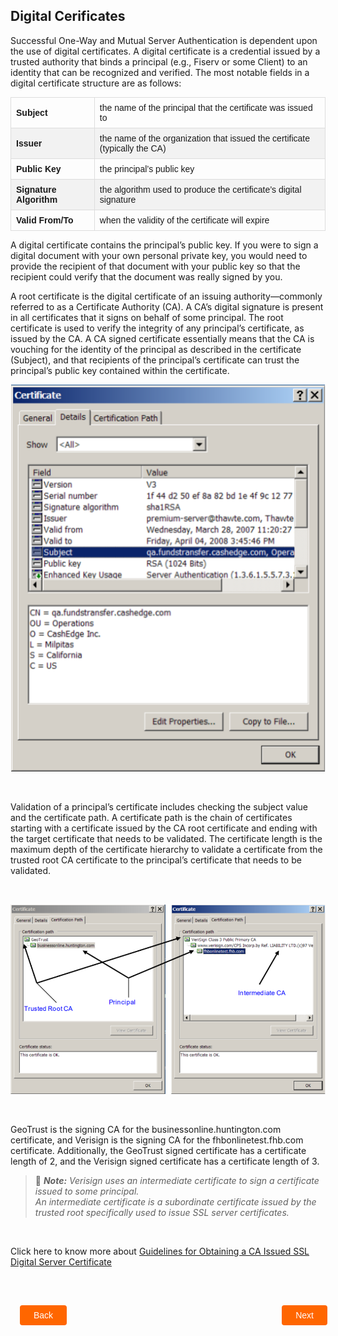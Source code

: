## Digital Cerificates 

Successful One-Way and Mutual Server Authentication is dependent upon the use of digital certificates. A digital certificate is a credential issued by a trusted authority that binds a principal (e.g., Fiserv or some Client) to an identity that can be recognized and verified. The most notable fields in a digital certificate structure are as follows: 
&nbsp;

<table class="digi-table">
<tr>
<td>
<b>Subject </b>
</td>
<td>
the name of the principal that the certificate was issued to
</td>
</tr>
<tr>
<td>
<b>Issuer </b>
</td>
<td>
the name of the organization that issued the certificate (typically the CA) 
<tr>
<td>
<b>Public Key </b>
</td>
<td>
the principal’s public key 
</td>
</tr>
</td>
</tr>
<tr>
<td>
<b>Signature Algorithm </b>
</td>
<td>
the algorithm used to produce the certificate’s digital signature
</td>
</tr>
<tr>
<td>
<b>Valid From/To </b>
</td>
<td>
when the validity of the certificate will expire
</td>
</tr>
</table>

A digital certificate contains the principal’s public key. If you were to sign a digital document with your own personal private key, you would need to provide the recipient of that document with your public key so that the recipient could verify that the document was really signed by you. 

A root certificate is the digital certificate of an issuing authority—commonly referred to as a Certificate Authority (CA). A CA’s digital signature is present in all certificates that it signs on behalf of some principal. The root certificate is used to verify the integrity of any principal’s certificate, as issued by the CA. A CA signed certificate essentially means that the CA is vouching for the identity of the principal as described in the certificate (Subject), and that recipients of the principal’s certificate can trust the principal’s public key contained within the certificate. 
&nbsp;

<center>

![image](../../../assets/images/Certificate.png) <br/>


</center>
&nbsp;

Validation of a principal’s certificate includes checking the subject value and the certificate path. A certificate path is the chain of certificates starting with a certificate issued by the CA root certificate and ending with the target certificate that needs to be validated. The certificate length is the maximum depth of the certificate hierarchy to validate a certificate from the trusted root CA certificate to the principal’s certificate that needs to be validated. 

&nbsp;

<center>

![image](../../../assets/images/Certificates.png) <br/>


</center>
&nbsp;

GeoTrust is the signing CA for the businessonline.huntington.com certificate, and Verisign is the signing CA for the fhbonlinetest.fhb.com certificate. Additionally, the GeoTrust signed certificate has a certificate length of 2, and the Verisign signed certificate has a certificate length of 3. 

<!-- theme: info -->

> :memo: 
_**Note:** Verisign uses an intermediate certificate to sign a certificate issued to some principal.  
An intermediate certificate is a subordinate certificate issued by the trusted root specifically used to issue SSL server certificates._

&nbsp;

Click here to know more about [Guidelines for Obtaining a CA Issued SSL Digital Server Certificate](?path=docs/getting-started/TN-Integration-Guide/SSL-Guidelines.md)


&nbsp;

<div class="digital-certificates-button-container">
    <br>
    <div class="digital-certificates-left-button">
        <a href="?path=docs/getting-started/TN-Integration-Guide/SSL-Authentication.md">Back</a>
    </div>
    <div class="digital-certificates-right-button">
        <a href="?path=docs/getting-started/TN-Integration-Guide/Server-Authentication.md">Next</a>
    </div>
</div>
<style>
    .digital-certificates-button-container {
        position: relative;
        width: 100%;
        height: 30px;
        font-family: sans-serif;
        margin: 0px 15px;
    }
    .digital-certificates-left-button a,
    .digital-certificates-right-button a{
        position: absolute;
        display: inline;
        border: 0px;
        background: rgb(255, 102, 0);
        color: rgb(255, 255, 255);
        padding: 8px 22px;
        cursor: pointer;
        border-radius: 4px;                                
        text-align: center;
        text-decoration: none;
        transition: all 0.3s ease;
    }
    .digital-certificates-left-button a{ 
        left: 0;
    }
    .digital-certificates-right-button a{
        right: 12px;
    }
    .digital-certificates-left-button a:hover,
    .digital-certificates-right-button a:hover {
        color: #f60;
        background-color: white;
        border: 2px solid #f60;
    }
    .card-body ul {
        list-style: none;
        padding-left: 20px;
    }
    .card-body ul li::before {
        content: "\2022";
        font-size: 1em;
        color: #f60;
        display: inline-block;
        width: 1em;
        margin-left: -1em;
    }
    .digi-table {
  font-family: Arial, Helvetica, sans-serif;
  border-collapse: collapse;
  width: 100%;
}
.digi-table td, #customers th {
  border: 1px solid #ddd;
  padding: 8px;
}
.digi-table tr:nth-child(even){background-color: #f2f2f2;}
</style>